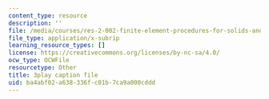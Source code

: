 ```yaml
---
content_type: resource
description: ''
file: /media/courses/res-2-002-finite-element-procedures-for-solids-and-structures-spring-2010/ba4abf02a638336fc01b7ca9a000cddd_Krb1fF2Ycgo.srt
file_type: application/x-subrip
learning_resource_types: []
license: https://creativecommons.org/licenses/by-nc-sa/4.0/
ocw_type: OCWFile
resourcetype: Other
title: 3play caption file
uid: ba4abf02-a638-336f-c01b-7ca9a000cddd
---
```

